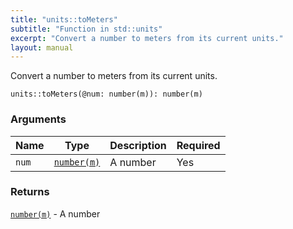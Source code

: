 ```yaml
---
title: "units::toMeters"
subtitle: "Function in std::units"
excerpt: "Convert a number to meters from its current units."
layout: manual
---
```


Convert a number to meters from its current units.

```kcl
units::toMeters(@num: number(m)): number(m)
```



### Arguments

| Name | Type | Description | Required |
|----------|------|-------------|----------|
| `num` | [`number(m)`](/docs/kcl-std/types/std-types-number) | A number | Yes |

### Returns

[`number(m)`](/docs/kcl-std/types/std-types-number) - A number



